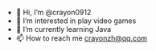 - 👋 Hi, I’m @crayon0912
- 👀 I’m interested in play video games
- 🌱 I’m currently learning Java
- 📫 How to reach me crayonzh@qq.com

<!---
crayon0912/crayon0912 is a ✨ special ✨ repository because its `README.md` (this file) appears on your GitHub profile.
You can click the Preview link to take a look at your changes.
--->
